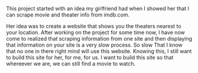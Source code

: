 This project started with an idea my girlfriend had when I showed her that I can scrape movie and theater info from imdb.com.

Her idea was to create a website that shows you the theaters nearest to your location. After working on the project for some time now, I have now come to realized that scraping information from one site and then displaying that information on your site is a very slow process. So slow That I know that no one in there right mind will use this website. Knowing this, I still want to build this site for her, for me, for us. I want to build this site so that whereever we are, we can still find a movie to watch.
